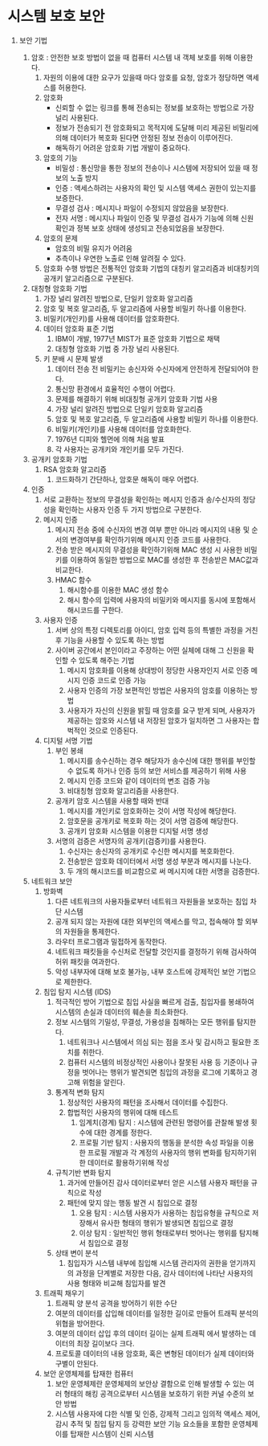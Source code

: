# 시스템 보호 보안

1. 보안 기법

   1. 암호 : 안전한 보호 방법이 없을 때 컴퓨터 시스템 내 객체 보호를 위해 이용한다.
      1. 자원의 이용에 대한 요구가 있을때 마다 암호를 요청, 암호가 정당하면 액세스를 허용한다.
      2. 암호화 
         - 신뢰할 수 없는 링크를 통해 전송되는 정보를 보호하는 방법으로 가장 널리 사용된다.
         - 정보가 전송되기 전 암호화되고 목적지에 도달해 미리 제공된 비밀리에 의해 데이터가 복호화 된다면 안정된 정보 전송이 이루어진다.
         - 해독하기 어려운 암호화 기법 개발이 중요하다.
      3. 암호의 기능
         - 비밀성 : 통신망을 통한 정보의 전송이나 시스템에 저장되어 있을 때 정보의 노출 방지
         - 인증 : 액세스하려는 사용자의 확인 및 시스템 액세스 권한이 있는지를 보증한다.
         - 무결성 검사 : 메시지나 파일이 수정되지 않았음을 보장한다.
         - 전자 서명 : 메시지나 파일이 인증 및 무결성 검사가 기능에 의해 신원 확인과 정복 보호 상태에 생성되고 전송되었음을 보장한다.
      4. 암호의 문제
         - 암호의 비밀 유지가 어려움
         - 추측이나 우연한 노출로 인해 알려질 수 있다.
      5. 암호화 수행 방법은 전통적인 암호화 기법의 대칭키 알고리즘과 비대칭키의 공개키 알고리즘으로 구분된다.
   2. 대칭형 암호화 기법
      1.  가장 널리 알려진 방법으로, 단일키 암호화 알고리즘
         1. 암호 및 복호 알고리즘, 두 알고리즘에 사용할 비밀키 하나를 이용한다.
         2. 비밀키(개인키)를 사용해 데이터를 암호화한다.
         3. 데이터 암호화 표준 기법
            1. IBM이 개발, 1977년 MIST가 표준 암호화 기법으로 채택
            2. 대칭형 암호화 기법 중 가장 널리 사용된다.
         4. 키 분배 시 문제 발생
            1. 데이터 전송 전 비밀키는 송신자와 수신자에게 안전하게 전달되어야 한다.
            2. 통신망 환경에서 효율적인 수행이 어렵다.
            3. 문제를 해결하기 위해 비대칭형 공개키 암호화 기법 사용
            4. 가장 널리 알려진 방법으로 단일키 암호화 알고리즘 
            5. 암호 및 복호 알고리즘, 두 알고리즘에 사용할 비밀키 하나를 이용한다.
            6. 비밀키(개인키)를 사용해 데이터를 암호화한다.
            7. 1976년 디피와 헬먼에 의해 처음 발표
            8. 각 사용자는 공개키와 개인키를 모두 가진다.
   3. 공개키 암호화 기법
      1. RSA 암호화 알고리즘
         1. 코드화하기 간단하나, 암호문 해독이 매우 어렵다.
   4. 인증
      1. 서로 교환하는 정보의 무결성을 확인하는 메시지 인증과 송/수신자의 정당성을 확인하는 사용자 인증 두 가지 방법으로 구분한다.
      2. 메시지 인증
         1. 메시지 전송 중에 수신자의 변경 여부 뿐만 아니라 메시지의 내용 및 순서의 변경여부를 확인하기위해 메시지 인증 코드를 사용한다.
         2. 전송 받은 메시지의 무결성을 확인하기위해 MAC 생성 시 사용한 비밀키를 이용하여 동일한 방법으로 MAC를 생성한 후 전송받은 MAC값과 비교한다.
         3. HMAC 함수
            1. 해시함수를 이용한 MAC 생성 함수
            2. 해시 함수의 입력에 사용자의 비밀키와 메시지를 동시에 포함해서 해시코드를 구한다.
      3. 사용자 인증
         1. 서버 상의 특정 디렉토리를 아이디, 암호 입력 등의 특별한 과정을 거친 후 기능을 사용할 수 있도록 하는 방법
         2. 사이버 공간에서 본인이라고 주장하는 어떤 실체에 대해 그 신원을 확인할 수 있도록 해주는 기법
            1. 메시지 암호화를 이용해 상대방이 정당한 사용자인지 서로 인증 메시지 인증 코드로 인증 가능
            2. 사용자 인증의 가장 보편적인 방법은 사용자의 암호를 이용하는 방법
            3. 사용자가 자신의 신원을 밝힐 때 암호를 요구 받게 되며, 사용자가 제공하는 암호와 시스템 내 저장된 암호가 일치하면 그 사용자는 합벅적인 것으로 인증된다.
      4. 디지털 서명 기법
         1. 부인 봉쇄
            1. 메시지를 송수신하는 경우 해당자가 송수신에 대한 행위를 부인할 수 없도록 하거나 인증 등의 보안 서비스를 제공하기 위해 사용
            2. 메시지 인증 코드와 같이 데이터의 변조 검증 가능
            3. 비대칭형 암호화 알고리즘을 사용한다.
         2. 공개키 암호 시스템을 사용할 때와 반대 
            1. 메시지를 개인키로 암호화하는 것이 서명 작성에 해당한다.
            2. 암호문을 공개키로 복호화 하는 것이 서명 검증에 해당한다.
            3. 공개키 암호화 시스템을 이용한 디지털 서명 생성
         3. 서명의 검증은 서명자의 공개키(검증키)를 사용한다.
            1. 수신자는 송신자의 공개키로 수신한 메시지를 복호화한다.
            2. 전송받은 암호화 데이터에서 서명 생성 부분과 메시지를 나눈다.
            3. 두 개의 해시코드를 비교함으로 써 메시지에 대한 서명을 검증한다.
   5. 네트워크 보안
      1. 방화벽
         1. 다른 네트워크의 사용자들로부터 네트워크 자원들을 보호하는 침입 차단 시스템
         2. 공개 되지 않는 자원에 대한 외부인의 액세스를 막고, 접속해야 할 외부의 자원들을 통제한다.
         3. 라우터 프로그램과 밀접하게 동작한다.
         4. 네트워크 패킷들을 수신처로 전달할 것인지를 결정하기 위해 검사하여 허위 패킷을 여과한다.
         5. 악성 내부자에 대해 보호 불가능, 내부 호스트에 강제적인 보안 기법으로 제한한다.
      2. 침입 탐지 시스템 (IDS)
         1. 적극적인 방어 기법으로 침입 사실을 빠르게 검출, 침입자를 봉쇄하여 시스템의 손실과 데이터의 훼손을 최소화한다.
         2. 정보 시스템의 기밀성, 무결성, 가용성을 침해하는 모든 행위를 탐지한다.
            1. 네트워크나 시스템에서 의심 되는 점을 조사 및 감시하고 필요한 조치를 취한다.
            2. 컴퓨터 시스템의 비정상적인 사용이나 잘못된 사용 등 기준이나 규정을 벗어나는 행위가 발견되면 침입의 과정을 로그에 기록하고 경고해 위험을 알린다.
         3. 통계적 변화 탐지
            1. 정상적인 사용자의 패턴을 조사해서 데이터를 수집한다.
            2. 합법적인 사용자의 행위에 대해 테스트
               1. 임계치(경계) 탐지 : 시스템에 관련된 명령어를 관찰해 발생 횟수에 대한 경계를 정한다.
               2. 프로필 기반 탐지 : 사용자의 행동을 분석한 속성 파일을 이용한 프로필 개발과 각 계정의 사용자의 행위 변화를 탐지하기위한 데이터로 활용하기위해 작성
         4. 규칙기반 변화 탐지
            1. 과거에 만들어진 감사 데이터로부터 얻은 시스템 사용자 패턴을 규칙으로 작성
            2. 패턴에 맞지 않는 행동 발견 시 침입으로 결정
               1. 오용 탐지 : 시스템 사용자가 사용하는 침입유형을 규칙으로 저장해서 유사한 형태의 행위가 발생되면 침입으로 결정
               2. 이상 탐지 : 일반적인 행위 형태로부터 벗어나는 행위를 탐지해서 침입으로 결정
         5. 상태 변이 분석
            1. 침입자가 시스템 내부에 침입해 시스템 관리자의 권한을 얻기까지의 과정을 단계별로 저장한 다음, 감사 데이터에 나타난 사용자의 사용 형태와 비교해 침입자를 발견
      3. 트래픽 채우기
         1. 트래픽 양 분석 공격을 방어하기 위한 수단
         2. 여분의 데이터를 삽입해 데이터를 일정한 길이로 만들어 트래픽 분석의 위협을 방어한다.
         3. 여분의 데이터 삽입 후의 데이터 길이는 실제 트래픽 에서 발생하는 데이터의 최장 길이보다 크다.
         4. 프로토콜 데이터의 내용 암호화, 혹은 변형된 데이터가 실제 데이터와 구별이 안된다.
      4. 보안 운영체제를 탑재한 컴퓨터
         1. 보안 운영체제란 운영체제의 보안상 결함으로 인해 발생할 수 있는 여러 형태의 해킹 공격으로부터 시스템을 보호하기 위한 커널 수준의 보안 방법
         2. 시스템 사용자에 댜한 식별 및 인증, 강제적 그리고 임의적 액세스 제어, 감시 추적 및 침입 탐지 등 강력한 보안 기능 요소들을 포함한 운영체제 이를 탑재한 시스템이 신뢰 시스템